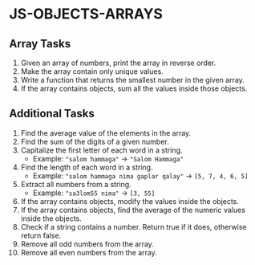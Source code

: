 # JS-OBJECTS-ARRAYS

## Array Tasks

1. Given an array of numbers, print the array in reverse order.
2. Make the array contain only unique values.
3. Write a function that returns the smallest number in the given array.
4. If the array contains objects, sum all the values inside those objects.

## Additional Tasks

1. Find the average value of the elements in the array.
2. Find the sum of the digits of a given number.
3. Capitalize the first letter of each word in a string.
   - Example: `"salom hammaga"` → `"Salom Hammaga"`
4. Find the length of each word in a string.
   - Example: `"salom hammaga nima gaplar qalay"` → `[5, 7, 4, 6, 5]`
5. Extract all numbers from a string.
   - Example: `"sa3lom55 nima"` → `[3, 55]`
6. If the array contains objects, modify the values inside the objects.
7. If the array contains objects, find the average of the numeric values inside the objects.
8. Check if a string contains a number. Return true if it does, otherwise return false.
9. Remove all odd numbers from the array.
10. Remove all even numbers from the array.
